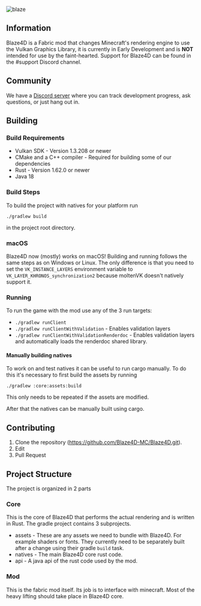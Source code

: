 ![blaze](https://user-images.githubusercontent.com/68126718/125143247-71be4580-e0f0-11eb-88bc-070eb2838435.png)

## Information 
Blaze4D is a Fabric mod that changes Minecraft's rendering engine to use the Vulkan Graphics Library, it is currently in
Early Development and is **NOT** intended for use by the faint-hearted. Support for Blaze4D can be found in the #support
Discord channel.

## Community
We have a [Discord server](https://discord.gg/H93wJePuWf) where you can track development progress, ask questions, or just hang out in.

## Building
### Build Requirements

 - Vulkan SDK - Version 1.3.208 or newer
 - CMake and a C++ compiler - Required for building some of our dependencies
 - Rust - Version 1.62.0 or newer
 - Java 18

### Build Steps
To build the project with natives for your platform run
```
./gradlew build
```
in the project root directory.
### macOS
Blaze4D now (mostly) works on macOS! Building and running follows the same steps as on Windows or Linux.
The only difference is that you need to set the `VK_INSTANCE_LAYERS` environment variable to `VK_LAYER_KHRONOS_synchronization2` because moltenVK doesn't natively support it.
### Running
To run the game with the mod use any of the 3 run targets:
- `./gradlew runClient`
- `./gradlew runClientWithValidation` - Enables validation layers
- `./gradlew runClientWithValidationRenderdoc` - Enables validation layers and automatically loads the renderdoc shared library.

#### Manually building natives
To work on and test natives it can be useful to run cargo manually. To do this it's necessary to first build the assets
by running
```
./gradlew :core:assets:build
```
This only needs to be repeated if the assets are modified.

After that the natives can be manually built using cargo.

## Contributing
1. Clone the repository (https://github.com/Blaze4D-MC/Blaze4D.git).
2. Edit
3. Pull Request

## Project Structure
The project is organized in 2 parts

### Core
This is the core of Blaze4D that performs the actual rendering and is written in Rust. The gradle project contains 3
subprojects.
 - assets - These are any assets we need to bundle with Blaze4D. For example shaders or fonts. They currently need to be separately built after a change using their gradle `build` task.
 - natives - The main Blaze4D core rust code.
 - api - A java api of the rust code used by the mod.

### Mod
This is the fabric mod itself. Its job is to interface with minecraft. Most of the heavy lifting should take place in Blaze4D core.